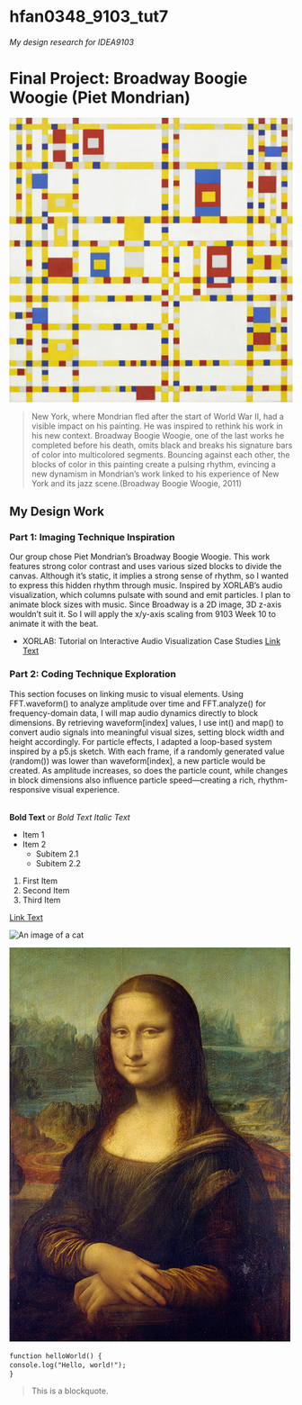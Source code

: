 # hfan0348_9103_tut7
###### My design research for IDEA9103
# Final Project: Broadway Boogie Woogie (Piet Mondrian)
![An image of Broadway Boogie Woogie](readmeimages/Piet_Mondrian_Broadway_Boogie_Woogie.jpeg)
> New York, where Mondrian fled after the start of World War II, had a visible impact on his painting. He was inspired to rethink his work in his new context. Broadway Boogie Woogie, one of the last works he completed before his death, omits black and breaks his signature bars of color into multicolored segments. Bouncing against each other, the blocks of color in this painting create a pulsing rhythm, evincing a new dynamism in Mondrian’s work linked to his experience of New York and its jazz scene.(Broadway Boogie Woogie, 2011)
## My Design Work

### Part 1: Imaging Technique Inspiration
Our group chose Piet Mondrian’s Broadway Boogie Woogie. This work features strong color contrast and uses various sized blocks to divide the canvas. Although it’s static, it implies a strong sense of rhythm, so I wanted to express this hidden rhythm through music. Inspired by XORLAB’s audio visualization, which columns pulsate with sound and emit particles. I plan to animate block sizes with music. Since Broadway is a 2D image, 3D z-axis wouldn’t suit it. So I will apply the x/y-axis scaling from 9103 Week 10 to animate it with the beat.
- XORLAB: Tutorial on Interactive Audio Visualization Case Studies
[Link Text](https://www.bilibili.com/video/BV1tu411g7KN/?spm_id_from=333.1007.top_right_bar_window_history.content.click&vd_source=deead8168a18f5aee4de870f81972b36)
### Part 2: Coding Technique Exploration
This section focuses on linking music to visual elements. Using FFT.waveform() to analyze amplitude over time and FFT.analyze() for frequency-domain data, I will map audio dynamics directly to block dimensions. By retrieving waveform[index] values, I use int() and map() to convert audio signals into meaningful visual sizes, setting block width and height accordingly. For particle effects, I adapted a loop-based system inspired by a p5.js sketch. With each frame, if a randomly generated value (random()) was lower than waveform[index], a new particle would be created. As amplitude increases, so does the particle count, while changes in block dimensions also influence particle speed—creating a rich, rhythm-responsive visual experience.

####
#####
###### 


**Bold Text** or _Bold Text_
*Italic Text*

- Item 1
- Item 2
  - Subitem 2.1
  - Subitem 2.2

1. First Item
2. Second Item
3. Third Item

[Link Text](https://www.google.com)

![An image of a cat](https://placekitten.com/200/300)

![An image of the Mona Lisa](readmeimages/Mona_Lisa_by_Leonardo_da_Vinci_500_x_700.jpg)

```
function helloWorld() {
console.log("Hello, world!");
}
```

> This is a blockquote.
